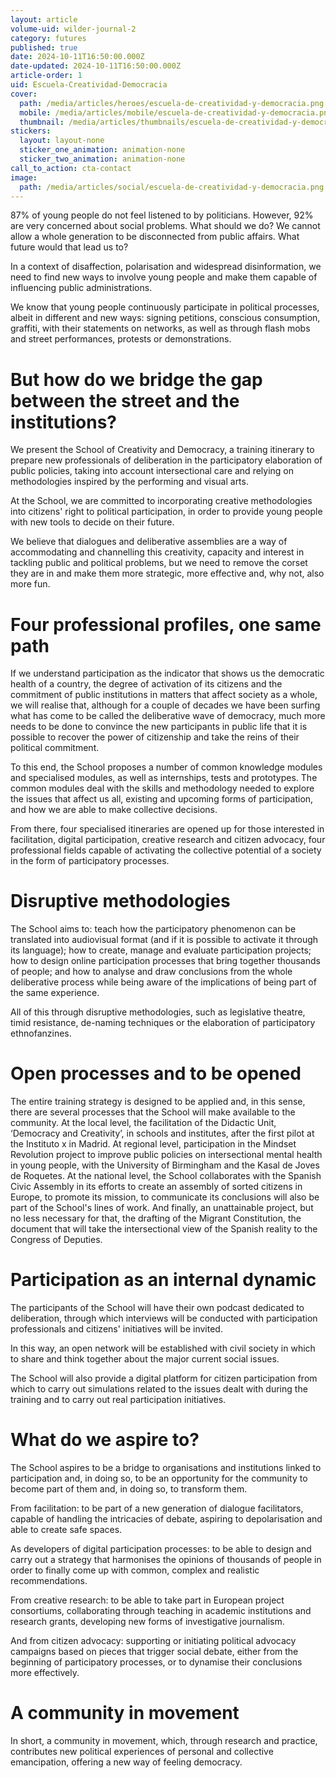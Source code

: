 ```yaml
---
layout: article
volume-uid: wilder-journal-2
category: futures
published: true
date: 2024-10-11T16:50:00.000Z
date-updated: 2024-10-11T16:50:00.000Z
article-order: 1
uid: Escuela-Creatividad-Democracia
cover:
  path: /media/articles/heroes/escuela-de-creatividad-y-democracia.png
  mobile: /media/articles/mobile/escuela-de-creatividad-y-democracia.png
  thumbnail: /media/articles/thumbnails/escuela-de-creatividad-y-democracia.png
stickers:
  layout: layout-none
  sticker_one_animation: animation-none
  sticker_two_animation: animation-none
call_to_action: cta-contact
image:
  path: /media/articles/social/escuela-de-creatividad-y-democracia.png
---
```

87% of young people do not feel listened to by politicians. However, 92% are very concerned about social problems. What should we do? We cannot allow a whole generation to be disconnected from public affairs. What future would that lead us to?

In a context of disaffection, polarisation and widespread disinformation, we need to find new ways to involve young people and make them capable of influencing public administrations.

We know that young people continuously participate in political processes, albeit in different and new ways: signing petitions, conscious consumption, graffiti, with their statements on networks, as well as through flash mobs and street performances, protests or demonstrations.

# But how do we bridge the gap between the street and the institutions?

We present the School of Creativity and Democracy, a training itinerary to prepare new professionals of deliberation in the participatory elaboration of public policies, taking into account intersectional care and relying on methodologies inspired by the performing and visual arts. 

At the School, we are committed to incorporating creative methodologies into citizens' right to political participation, in order to provide young people with new tools to decide on their future.

We believe that dialogues and deliberative assemblies are a way of accommodating and channelling this creativity, capacity and interest in tackling public and political problems, but we need to remove the corset they are in and make them more strategic, more effective and, why not, also more fun.

# Four professional profiles, one same path

If we understand participation as the indicator that shows us the democratic health of a country, the degree of activation of its citizens and the commitment of public institutions in matters that affect society as a whole, we will realise that, although for a couple of decades we have been surfing what has come to be called the deliberative wave of democracy, much more needs to be done to convince the new participants in public life that it is possible to recover the power of citizenship and take the reins of their political commitment.

To this end, the School proposes a number of common knowledge modules and specialised modules, as well as internships, tests and prototypes. The common modules deal with the skills and methodology needed to explore the issues that affect us all, existing and upcoming forms of participation, and how we are able to make collective decisions. 

From there, four specialised itineraries are opened up for those interested in facilitation, digital participation, creative research and citizen advocacy, four professional fields capable of activating the collective potential of a society in the form of participatory processes.

# Disruptive methodologies

The School aims to: teach how the participatory phenomenon can be translated into audiovisual format (and if it is possible to activate it through its language); how to create, manage and evaluate participation projects; how to design online participation processes that bring together thousands of people; and how to analyse and draw conclusions from the whole deliberative process while being aware of the implications of being part of the same experience.

All of this through disruptive methodologies, such as legislative theatre, timid resistance, de-naming techniques or the elaboration of participatory ethnofanzines.

# Open processes and to be opened

The entire training strategy is designed to be applied and, in this sense, there are several processes that the School will make available to the community. At the local level, the facilitation of the Didactic Unit, ‘Democracy and Creativity’, in schools and institutes, after the first pilot at the Instituto x in Madrid. At regional level, participation in the Mindset Revolution project to improve public policies on intersectional mental health in young people, with the University of Birmingham and the Kasal de Joves de Roquetes. At the national level, the School collaborates with the Spanish Civic Assembly in its efforts to create an assembly of sorted citizens in Europe, to promote its mission, to communicate its conclusions will also be part of the School's lines of work. And finally, an unattainable project, but no less necessary for that, the drafting of the Migrant Constitution, the document that will take the intersectional view of the Spanish reality to the Congress of Deputies.

# Participation as an internal dynamic

The participants of the School will have their own podcast dedicated to deliberation, through which interviews will be conducted with participation professionals and citizens' initiatives will be invited.

In this way, an open network will be established with civil society in which to share and think together about the major current social issues.

The School will also provide a digital platform for citizen participation from which to carry out simulations related to the issues dealt with during the training and to carry out real participation initiatives.

# What do we aspire to?

The School aspires to be a bridge to organisations and institutions linked to participation and, in doing so, to be an opportunity for the community to become part of them and, in doing so, to transform them. 

From facilitation: to be part of a new generation of dialogue facilitators, capable of handling the intricacies of debate, aspiring to depolarisation and able to create safe spaces.

As developers of digital participation processes: to be able to design and carry out a strategy that harmonises the opinions of thousands of people in order to finally come up with common, complex and realistic recommendations.

From creative research: to be able to take part in European project consortiums, collaborating through teaching in academic institutions and research grants, developing new forms of investigative journalism.

And from citizen advocacy: supporting or initiating political advocacy campaigns based on pieces that trigger social debate, either from the beginning of participatory processes, or to dynamise their conclusions more effectively.

# A community in movement

In short, a community in movement, which, through research and practice, contributes new political experiences of personal and collective emancipation, offering a new way of feeling democracy.
